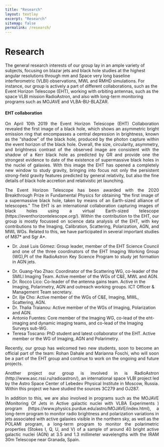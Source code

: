 ```yaml
---
title: "Research"
layout: textlay
excerpt: "Research"
sitemap: false
permalink: /research/
---
```


# Research

<p align="justify">

The general research interests of our group lay in an ample variety of subjects, focusing on blazar jets and black hole studies at the highest angular resolutions through mm and Space very long baseline interferometric (VLBI) observations, MWL and RMHD simulations. 
For instance, our group is actively a part of different collaborations, such as the Event Horizon Telescope (EHT), working with orbiting antennas, such as the space VLBI mission RadioAstron, and also with long-term monitoring programs such as MOJAVE and VLBA-BU-BLAZAR.
</p>

#### EHT collaboration

<p align="justify">
On April 10th 2019 the Event Horizon Telescope (EHT) Collaboration revealed the first image of a black hole, which shows an asymmetric bright emission ring that encompasses a central depression in brightness, known as the “shadow” of the black hole, produced by the photon capture within the event horizon of the black hole. Overall, the size, circularity, asymmetry, and brightness contrast of the observed image are consistent with the shadow of a Kerr black hole as predicted by GR and provide one the strongest evidence to date of the existence of supermassive black holes in the nuclei of galaxies. With this image the EHT has opened a completely new window to study gravity, bringing into focus not only the persistent strong-field gravity features predicted by general relativity, but also the fine details of black hole accretion and relativistic jet launching.
</p>

<p align="justify">
The Event Horizon Telescope has been awarded with the 2020 Breakthrough Prize in Fundamental Physics for obtaining “the first image of a supermassive black hole, taken by means of an Earth-sized alliance of telescopes.”
The EHT is an international collaboration capturing images of black holes using a virtual Earth-sized telescope (https://eventhorizontelescope.org/). Within the contribution to the EHT, our group is mostly focussed on science data analysis of the EHT, with key contributions to the Imaging, Calibration, Scattering, Polarization, AGN, and MWL WGs. Related to this, we have participated in several important studies of M87* and Sgr A*.
</p>


<ul>
 <li><p align="justify">
Dr. José Luis Gómez: Group leader, member of the EHT Science Council and one of the three coordinators of the EHT Imaging Working Group (WG),PI of the RadioAstron Key Science Program to study jet formation in AGN jets.</li>
 
 <li>Dr. Guang-Yao Zhao: Coordinator of the Scattering WG, co-leader of the SMILI Imaging Team. Active member of the WGs of C&E, MWL and AGN.</li>

 <li>Dr. Rocco Lico: Co-leader of the antenna gains team. Active in the Imaging, Polarimetry, AGN and outreach working groups. ICT Officer & Management Team secretary.</li>

 <li>Dr. Ilje Cho: Active member of the WGs of C&E, Imaging, MWL, Scattering, AGN.</li>

 <li>Dr. Thalia Traianou: Active member of the WGs of Imaging, Polarization and AGN.</li>

 <li>Antonio Fuentes: Core member of the Imaging WG, co-lead of the eht-imaging and dynamic imaging teams, and co-lead of the Imaging Surveys sub-WG.</li>

 <li>Teresa Toscano: PhD student and latest collaborator of the EHT. Active member or the WG of Imaging, AGN and Polarimetry.</li>
</ul> 


<p align="justify">
Recently, our group has welcomed two new students, soon to become an official part of the team: Rohan Dahale and Marianna Foschi, who will soon be a part of the EHT group and continue to work on the ongoing and future projects.
</p>

<p align="justify">
Another project our group is involved in is RadioAstron (http://www.asc.rssi.ru/radioastron/), an international space VLBI project led by the Astro Space Center of Lebedev Physical Institute in Moscow, Russia. Within this project we have studied the sources 3C279 and OJ287.
</p>

<p align="justify">
In addition to this, we are also involved in programs such as the MOJAVE  (Monitoring Of Jets in Active galactic nuclei with VLBA Experiments
) program (https://www.physics.purdue.edu/astro/MOJAVE/index.html), a long-term program to monitor radio brightness and polarization variations in jets associated with active galaxies visible in the northern sky, as well as the POLAMI program, a long-term program to monitor the polarimetric properties (Stokes I, Q, U, and V) of a sample of around 40 bright active galactic nuclei (AGN) at 3.5 and 1.3 millimeter wavelengths with the IRAM 30m Telescope near Granada, Spain.
</p>

<!--
Our overarching goal is to explore and understand new quantum states of electronic matter on the atomic scale. To do so, we use and develop novel spectroscopic-imaging scanning tunneling microscopy (SI-STM) tools to visualize the relevant quantum mechanical degrees of freedom.
-->

<!--
Our goal is to build instruments and develop techniques that enable us to address the questions we find most interesting. This is possible thanks also to Milan's broad background with different research themes and technologies: he learned his trade in [Seamus Davis’ SI-STM lab](http://davisgroup.lassp.cornell.edu/) and with [Felix Baumberger](http://dpmc.unige.ch/gr_baumberger/index.html), and later moved as an [ETH fellow](http://www.ethfellows.ethz.ch/) to [Andreas Wallraff’s qudev lab](http://www.qudev.ethz.ch/) where he investigated coupled cavity arrays in circuit QED. We further have group members with different background and interests, working together on physics and instrumentation.
-->

<!--
Here are some themes and techniques that we currently work on:
-->

<!--
**Scanning tunneling noise spectroscopy (STNS).** We have developed a novel cryogenic MHz amplifier that allows us to measure not only the average tunneling current, but also its fluctuation! This has many applications: one can detect the fluctuations of the electronic states, peculiar tunneling processes, and shot noise. We have used this instrument to discover charge trapping in the insulating layer of the cuprates, connected to the c-axis mystery, and to measure the doubling of the charge due to Andreev processes to the superfluid in a lead sample.
-->

<!--
**Mott physics and high-temperature superconductivity.** Questions of interest include: (i), How does the Mott state collapse upon doping and how is this related to the complex phase diagram of high-temperature superconductors? (ii), What is the strange metal phase seen in correlated electron systems? Is this an exotic long-range entangled state? What is the mechanism of dissipation in that state? (iii), Why is the transition temperature in high-temperature superconductors so high? We have worked on iridates, rhodates, and cuprates.
-->

<!--
**Nanofabricated "Smart Tips"**.
![]({{ site.url }}{{ site.baseurl }}/images/respic/SmartTip.png){: style="width: 250px; float: left; margin: 0px  10px"}
One of the  projects back from my job-proposal is to develop nanofabricated STM tips. The idea behind these “smart tips” is to use the technologies that were developed over decades in nanofabrication and make them available for scanning probe by using a nano-device instead of the traditional STM tungsten tip. One gains the flexibility of using different functionalities that are known from the fields of nanofabrication and mesoscopic physics. We are collaborating with the group Simon Groeblacher at TU Delft to realize this concept, benefitting from their unparalleled micro/nano fabrication know how.  A prototype of a smart tip is shown to the left. See publications in Microsyst Nanoeng, Nanotechnology, and PRB.
-->

<!--
**Josephson STM.** Josephson STM has the ability to gain insight into spatial variations of the order parameter, or superfluid density. We have managed to, for the first time, use JSTM with atomic resolution on a quantum material.
We have used atomic-resolution Josephson scanning tunneling microscopy to reveal a strongly inhomogeneous superfluid in the iron-based superconductor FeTe0.55Se0.45. The results and their implications are published in Nature.
-->

<!--
We also detected and investigated a quite particular YSR state in the same material.
-->

<!--
**Ultra-stable SI-STM instrument.**  ![]({{ site.url }}{{ site.baseurl }}/images/respic/STMHead.png){: style="width: 250px; float: right; margin: 0px 10px"}
For SI-STM, having the most stable STM head is key. We have used finite element simulations, good choices in material science, and craftsmanship to build the most stable STM head in the world, to our knowledge. See publication in RSI.
-->

<!--
**Strange Metals.** The strange metal phase might be the most mysterious phase of high-temperature superconductors. Here, the electrical resistivity grows linearly with temperature T in large areas of the phase diagram, with a mean free path that diminishes to a fraction of the interatomic distance. T-linear resistivity is often associated with quantum critical points and marginal-Fermi-liquid physics. In strange metals, the mystery seems to go even further: we deal with something that looks like a quantum critical phase over an extended range of the phase diagram instead of cumulating in a point. There exists no consistent theory for strange metals, leading to more adventurous new approaches including the holographic theories that use insights from gravity to explain strange metals (a recent textbook on this was written by our colleagues at Leiden University, Schalm and Zaanen).
We are part of the 'Strange Metal consortium NL' that includes the groups of Hussey, Golden, van Heumen, Zaanen, Schalm, Stoof and Vandoren. 
-->

<!--
**Magnetic fluctuations and electron spin resonance.**
![]({{ site.url }}{{ site.baseurl }}/images/respic/SpinFluc.png){: style="width: 70%; float: center; margin: 10px"}
-->

<!--
**Twisted bilayer graphene and other material with super-periodicities.**
We have proposed that artificial super-periodicities can lead to improved superconductivity, both because of increased density of states and because of phase space arguments (see image from our SciPost publication below). Perhaps for different reasons, twisted bilayer graphene has been shown to superconduct! We are investigate this material with the groups of Efetov, Baumberger, and van der Molen.
-->

<!--
![]({{ site.url }}{{ site.baseurl }}/images/respic/SciPost.png){: style="width: 70%; float: center; margin: 0px"}
-->

